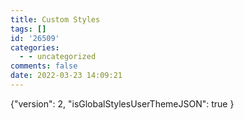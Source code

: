 ```yaml
---
title: Custom Styles
tags: []
id: '26509'
categories:
  - - uncategorized
comments: false
date: 2022-03-23 14:09:21
---
```


{"version": 2, "isGlobalStylesUserThemeJSON": true }